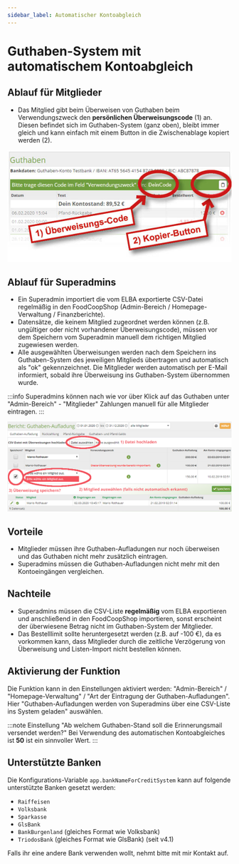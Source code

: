 ```yaml
---
sidebar_label: Automatischer Kontoabgleich
---
```


# Guthaben-System mit automatischem Kontoabgleich

## Ablauf für Mitglieder
* Das Mitglied gibt beim Überweisen von Guthaben beim Verwendungszweck den **persönlichen Überweisungscode** (1) an. Diesen befindet sich im Guthaben-System (ganz oben), bleibt immer gleich und kann einfach mit einem Button in die Zwischenablage kopiert werden (2).

![](/assets/img/de/guthaben/persoenlicher-ueberweisungscode.jpg)

## Ablauf für Superadmins
* Ein Superadmin importiert die vom ELBA exportierte CSV-Datei regelmäßig in den FoodCoopShop (Admin-Bereich / Homepage-Verwaltung / Finanzberichte).
* Datensätze, die keinem Mitglied zugeordnet werden können (z.B. ungültiger oder nicht vorhandener Überweisungscode), müssen vor dem Speichern vom Superadmin manuell dem richtigen Mitglied zugewiesen werden.
* Alle ausgewählten Überweisungen werden nach dem Speichern  ins Guthaben-System des jeweiligen Mitglieds übertragen und automatisch als "ok" gekennzeichnet. Die Mitglieder werden automatisch per E-Mail informiert, sobald ihre Überweisung ins Guthaben-System übernommen wurde.

:::info
Superadmins können nach wie vor über Klick auf das Guthaben unter "Admin-Bereich" - "Mitglieder" Zahlungen manuell für alle Mitglieder eintragen.
:::

![](/assets/img/de/guthaben/csv-import-ueberweisungen.png)

## Vorteile
* Mitglieder müssen ihre Guthaben-Aufladungen nur noch überweisen und das Guthaben nicht mehr zusätzlich eintragen.
* Superadmins müssen die Guthaben-Aufladungen nicht mehr mit den Kontoeingängen vergleichen.

## Nachteile
* Superadmins müssen die CSV-Liste **regelmäßig** vom ELBA exportieren und anschließend in den FoodCoopShop importieren, sonst erscheint der überwiesene Betrag nicht im Guthaben-System der Mitglieder.
* Das Bestelllimit sollte heruntergesetzt werden (z.B. auf -100 €), da es vorkommen kann, dass Mitglieder durch die zeitliche Verzögerung von Überweisung und Listen-Import nicht bestellen können.

## Aktivierung der Funktion
Die Funktion kann in den Einstellungen aktiviert werden: "Admin-Bereich" / "Homepage-Verwaltung" / "Art der Eintragung der Guthaben-Aufladungen". Hier "Guthaben-Aufladungen werden von Superadmins über eine CSV-Liste ins System geladen" auswählen.

:::note
Einstellung "Ab welchem Guthaben-Stand soll die Erinnerungsmail versendet werden?" Bei Verwendung des automatischen Kontoabgleiches ist **50** ist ein sinnvoller Wert.
:::

## Unterstützte Banken
Die Konfigurations-Variable `app.bankNameForCreditSystem` kann auf folgende unterstützte Banken gesetzt werden:

* `Raiffeisen`
* `Volksbank`
* `Sparkasse`
* `GlsBank`
* `BankBurgenland` (gleiches Format wie Volksbank)
* `TriodosBank` (gleiches Format wie GlsBank) (seit v4.1)

Falls ihr eine andere Bank verwenden wollt, nehmt bitte mit mir Kontakt auf.
